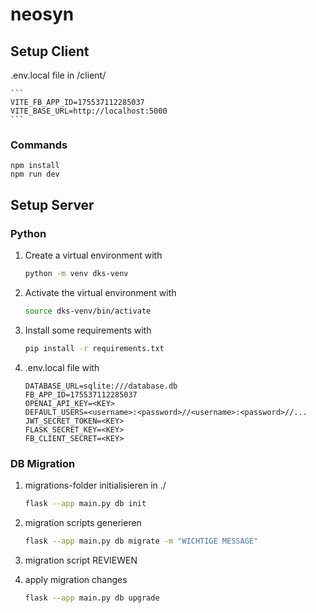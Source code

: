 # neosyn

## Setup Client

.env.local file in /client/

    ```
    VITE_FB_APP_ID=175537112285037
    VITE_BASE_URL=http://localhost:5000
    ```
### Commands

    npm install
    npm run dev

## Setup Server

### Python

1. Create a virtual environment with
    ```bash
    python -m venv dks-venv
    ```

2. Activate the virtual environment with
    ```bash
    source dks-venv/bin/activate
    ```

3. Install some requirements with
    ```bash
    pip install -r requirements.txt
    ```

4. .env.local file with 
    ```
    DATABASE_URL=sqlite:///database.db
    FB_APP_ID=175537112285037
    OPENAI_API_KEY=<KEY>
    DEFAULT_USERS=<username>:<password>//<username>:<password>//...
    JWT_SECRET_TOKEN=<KEY>
    FLASK_SECRET_KEY=<KEY>
    FB_CLIENT_SECRET=<KEY>
    ```

### DB Migration

1. migrations-folder initialisieren in ./
    ```bash
    flask --app main.py db init
    ```

2. migration scripts generieren
    ```bash
    flask --app main.py db migrate -m "WICHTIGE MESSAGE"
    ```

3. migration script REVIEWEN

4. apply migration changes
    ```bash
    flask --app main.py db upgrade
    ```